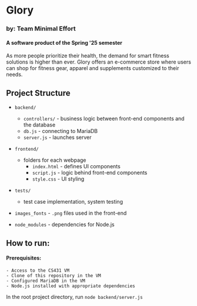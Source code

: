 # Glory

### by: Team Minimal Effort

#### A software product of the Spring '25 semester

As more people prioritize their health, the demand for smart fitness solutions is higher than ever. 
Glory offers an e-commerce store where users can shop for fitness gear, apparel and supplements customized to their needs.

## Project Structure

- `backend/`
    - `controllers/`    - business logic between front-end components and the database
    - `db.js`           - connecting to MariaDB
    - `server.js`       - launches server

- `frontend/`
    - folders for each webpage
        - `index.html`  - defines UI components
        - `script.js`   - logic behind front-end components
        - `style.css`   - UI styling

- `tests/`
    - test case implementation, system testing
    
- `images_fonts`
        - `.png` files used in the front-end

- `node_modules`
        - dependencies for Node.js


## How to run:

#### Prerequisites: 
    - Access to the CS431 VM
    - Clone of this repository in the VM
    - Configured MariaDB in the VM
    - Node.js installed with appropriate dependencies

In the root project directory, run `node backend/server.js`

